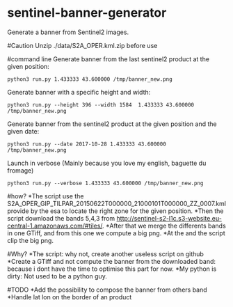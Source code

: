 # sentinel-banner-generator
Generate a banner from Sentinel2 images.

#Caution
Unzip ./data/S2A_OPER.kml.zip before use

#command line
Generate banner from the last sentinel2 product at the given position:
```
python3 run.py 1.433333 43.600000 /tmp/banner_new.png
```

Generate banner with a specific height and width:
```
python3 run.py --height 396 --width 1584  1.433333 43.600000 /tmp/banner_new.png
```

Generate banner from the sentinel2 product at the given position and the given date:
```
python3 run.py --date 2017-10-28 1.433333 43.600000 /tmp/banner_new.png
```

Launch in verbose (Mainly because you love my english, baguette du fromage)
```
python3 run.py --verbose 1.433333 43.600000 /tmp/banner_new.png
```
#how?
*The script use the S2A_OPER_GIP_TILPAR_20150622T000000_21000101T000000_ZZ_0007.kml provide by the esa to locate the right zone for the given position.
*Then the script download the bands 5,4,3 from http://sentinel-s2-l1c.s3-website.eu-central-1.amazonaws.com/#tiles/.
*After that we merge the differents bands in one GTiff, and from this one we compute a big png.
*At the and the script clip the big png.

#Why?
*The script: why not, create another useless script on github
*Create a GTiff and not compute the banner from the downloaded band: because i dont have the time to optimise this part for now.
*My python is dirty: Not used to be a python guy.

#TODO
*Add the possibility to compose the banner from others band
*Handle lat lon on the border of an product
